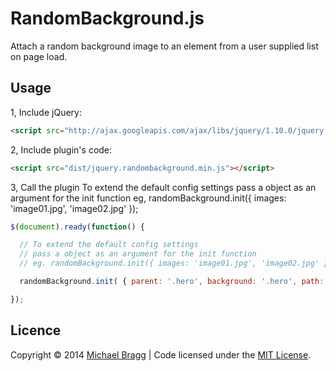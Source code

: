 # RandomBackground.js

Attach a random background image to an element from a user supplied list on page load.

## Usage

1, Include jQuery:

```html
<script src="http://ajax.googleapis.com/ajax/libs/jquery/1.10.0/jquery.min.js"></script>
```

2, Include plugin's code:
```html
<script src="dist/jquery.randombackground.min.js"></script>
```

3, Call the plugin
To extend the default config settings pass a object as an argument for the init function eg, randomBackground.init({ images: 'image01.jpg', 'image02.jpg' });

```js
$(document).ready(function() {

  // To extend the default config settings
  // pass a object as an argument for the init function
  // eg. randomBackground.init({ images: 'image01.jpg', 'image02.jpg' });

  randomBackground.init( { parent: '.hero', background: '.hero', path: 'demo/img/', images: ['background_01.png', 'background_02.jpg', 'background_03.jpg'], bgcolor: ['#000', '#ccc', '#fafafa'] });

});
```

## Licence

Copyright © 2014 [Michael Bragg](http://michaelbragg.net/) | Code licensed under the [MIT License](http://opensource.org/licenses/MIT/).
